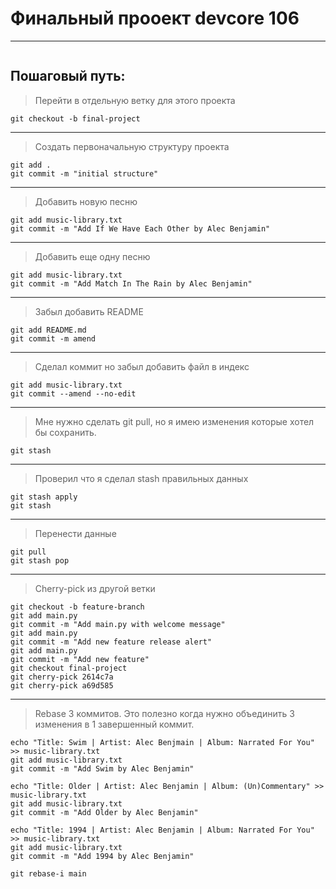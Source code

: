 # Финальный прооект devcore 106

---
>
>
```

```

## Пошаговый путь:
>Перейти в отдельную ветку для этого проекта
>
```
git checkout -b final-project
``` 
---
>Создать первоначальную структуру проекта
```
git add .
git commit -m "initial structure"
```
---
>Добавить новую песню
>
```
git add music-library.txt
git commit -m "Add If We Have Each Other by Alec Benjamin"
```
---
>Добавить еще одну песню
>
```
git add music-library.txt
git commit -m "Add Match In The Rain by Alec Benjamin"
```
---
>Забыл добавить README
>
```
git add README.md
git commit -m amend
```
---
>Сделал коммит но забыл добавить файл в индекс
>
```
git add music-library.txt
git commit --amend --no-edit
```
---
>Мне нужно сделать git pull, но я имею изменения которые хотел бы сохранить.
>
```
git stash
```
---
>Проверил что я сделал stash правильных данных
>
```
git stash apply
git stash
```
---
>Перенести данные
>
```
git pull
git stash pop
```
---
>Cherry-pick из другой ветки
>
```
git checkout -b feature-branch
git add main.py 
git commit -m "Add main.py with welcome message"
git add main.py
git commit -m "Add new feature release alert"
git add main.py
git commit -m "Add new feature"
git checkout final-project
git cherry-pick 2614c7a
git cherry-pick a69d585
```
---
>Rebase 3 коммитов. Это полезно когда нужно объединить 3 изменения в 1 завершенный коммит.
>
```
echo "Title: Swim | Artist: Alec Benjmain | Album: Narrated For You" >> music-library.txt
git add music-library.txt
git commit -m "Add Swim by Alec Benjamin"

echo "Title: Older | Artist: Alec Benjamin | Album: (Un)Commentary" >> music-library.txt
git add music-library.txt
git commit -m "Add Older by Alec Benjamin"

echo "Title: 1994 | Artist: Alec Benjamin | Album: Narrated For You" >> music-library.txt
git add music-library.txt
git commit -m "Add 1994 by Alec Benjamin"

git rebase-i main
```
